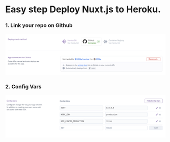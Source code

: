 # Easy step Deploy Nuxt.js to Heroku.

### 1. Link your repo on Github

![](link_github.png)

### 2. Config Vars

![](config_vars.png)
